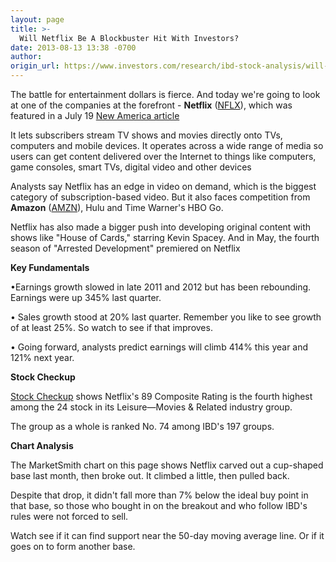 ```yaml
---
layout: page
title: >-
  Will Netflix Be A Blockbuster Hit With Investors?
date: 2013-08-13 13:38 -0700
author: 
origin_url: https://www.investors.com/research/ibd-stock-analysis/will-netflix-be-a-blockbuster-hit-with-investors/
---
```





  

The battle for entertainment dollars is fierce. And today we're going to look at one of the companies at the forefront - **Netflix** ([NFLX](https://research.investors.com/quote.aspx?symbol=NFLX)), which was featured in a July 19 [New America article](http://news.investors.com/business-the-new-america/071813-664256-netflix-spending-for-disney-dreamworks-streaming-services.htm)

  

It lets subscribers stream TV shows and movies directly onto TVs, computers and mobile devices. It operates across a wide range of media so users can get content delivered over the Internet to things like computers, game consoles, smart TVs, digital video and other devices

  

Analysts say Netflix has an edge in video on demand, which is the biggest category of subscription-based video. But it also faces competition from **Amazon** ([AMZN](https://research.investors.com/quote.aspx?symbol=AMZN)), Hulu and Time Warner's HBO Go.

  

Netflix has also made a bigger push into developing original content with shows like "House of Cards," starring Kevin Spacey. And in May, the fourth season of "Arrested Development" premiered on Netflix

  

**Key Fundamentals**

  

•Earnings growth slowed in late 2011 and 2012 but has been rebounding. Earnings were up 345% last quarter.

  

• Sales growth stood at 20% last quarter. Remember you like to see growth of at least 25%. So watch to see if that improves.

  

• Going forward, analysts predict earnings will climb 414% this year and 121% next year.

  

**Stock Checkup**

  

[Stock Checkup](http://research.investors.com/stock-checkup/nasdaq-netflix-inc-nflx.aspx) shows Netflix's 89 Composite Rating is the fourth highest among the 24 stock in its Leisure—Movies & Related industry group.

  

The group as a whole is ranked No. 74 among IBD's 197 groups.

  

**Chart Analysis**

  

The MarketSmith chart on this page shows Netflix carved out a cup-shaped base last month, then broke out. It climbed a little, then pulled back.

  

Despite that drop, it didn't fall more than 7% below the ideal buy point in that base, so those who bought in on the breakout and who follow IBD's rules were not forced to sell.

  

Watch see if it can find support near the 50-day moving average line. Or if it goes on to form another base.





